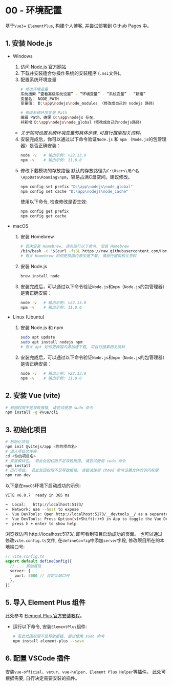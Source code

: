 # 00 - 环境配置
基于`Vue3`+ `ElementPlus`, 构建个人博客, 并尝试部署到 Github Pages 中。

## 1. 安装 Node.js
- Windows
  1. 访问 [Node.js 官方网站](https://nodejs.org/)
  2. 下载并安装适合你操作系统的安装程序 (`.msi`文件)。
  3. 配置系统环境变量
       ```bash
       # 修改环境变量
       系统搜索 “查看高级系统设置” - “环境变量” - “系统变量” - “新建”
       变量名： NODE_PATH 
       变量值： D:\app\nodejs\node_modules （修改成自己的 nodejs 路径）
       ```
       ```bash
     # 修改系统环境变量 Path
     编辑 Path，确保 D:\app\nodejs 存在，
     并新增 D:\app\nodejs\node_global（修改成自己的nodejs路径）
       ```
   - *关于如何设置系统环境变量的具体步骤, 可自行搜索相关资料*。
  
  4. 安装完成后，你可以通过以下命令验证`Node.js` 和 `npm` （`Node.js`的包管理器）是否正确安装：
     ```bash
     node -v   # 输出示例: v22.13.0
     npm -v    # 输出示例: 11.0.0
     ```
  5. 修改下载模块的存放路径
      默认的存放路径为`C:\Users\用户名\AppData\Roaming\npm`，容易占满C盘空间。建议修改。
      ```bash
      npm config set prefix "D:\app\nodejs\node_global"
      npm config set cache "D:\app\nodejs\node_cache"
      ```
      使用以下命令, 检查修改是否生效:
      ```bash
      npm config get prefix
      npm config get cache
      ```

- macOS
  1. 安装 Homebrew
     ```bash
     # 若未安装 Homebrew, 请先运行以下命令, 安装 Homebrew
     /bin/bash -c "$(curl -fsSL https://raw.githubusercontent.com/Homebrew/install/HEAD/install.sh)"
     # 有关 Homebrew 如何更换国内源加速下载, 请自行搜索相关资料
     ```
  2. 安装 Node.js
      ```bash
      brew install node
      ```
  3. 安装完成后，可以通过以下命令验证`Node.js`和`npm`（`Node.js`的包管理器）是否正确安装：
     ```bash
     node -v   # 输出示例: v22.13.0
     npm -v    # 输出示例: 11.0.0
     ```
- Linux (Ubuntu)
  1. 安装 Node.js 和 npm
     ```bash
     sudo apt update
     sudo apt install nodejs npm
     # 有关 apt 如何更换国内源加速下载, 可自行搜索相关资料
     ```
  2. 安装完成后，可以通过以下命令验证`Node.js`和`npm`（`Node.js`的包管理器）是否正确安装：
     ```bash
     node -v   # 输出示例: v22.13.0
     npm -v    # 输出示例: 11.0.0
     ```
## 2. 安装 Vue (vite)
```bash
# 若因权限不足导致报错, 请尝试使用 sudo 命令
npm install -g @vue/cli
```

## 3. 初始化项目
```bash
# 初始化项目
npm init @vitejs/app <你的项目名>
# 进入项目文件夹
cd <你的项目名>
# 安装模块包。 若此处因权限不足导致报错, 请尝试使用 sudo 命令
npm install
# 运行项目。 若此处因权限不足导致报错, 请尝试使用 chmod 命令设置文件的访问权限
npm run dev
```
以下是在`macOS`环境下启动成功的示例:
```bash
VITE v6.0.7  ready in 365 ms

➜  Local:   http://localhost:5173/
➜  Network: use --host to expose
➜  Vue DevTools: Open http://localhost:5173/__devtools__/ as a separate window
➜  Vue DevTools: Press Option(⌥)+Shift(⇧)+D in App to toggle the Vue DevTools
➜  press h + enter to show help
```
浏览器访问 http://localhost:5173/, 即可看到项目启动成功的页面。
也可以通过修改`vite.config.ts`文件, 在`defineConfig`中添加`server`字段, 修改项目所在的本地端口号:
```ts
// vite.config.ts
export default defineConfig({
  // ... 其他属性
  server: {
    port: 3000 // 自定义端口号
  },
})
```
## 5. 导入 Element Plus 组件
此处参考 [Element Plus 官方安装教程](https://element-plus.org/zh-CN/guide/installation)。
- 运行以下命令, 安装`ElementPlus`组件:
  ```bash
  # 若此处因权限不足导致报错, 尝试使用 sudo 命令
  npm install element-plus --save
  ```

## 6. 配置 VSCode 插件
安装`vue-official`、`vetur`、`vue-helper`、`Element Plus Helper`等插件。
此处可根据需要, 自行决定需要安装的插件。
